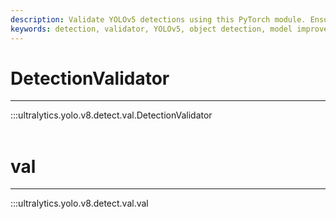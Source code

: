 ```yaml
---
description: Validate YOLOv5 detections using this PyTorch module. Ensure model accuracy with NMS IOU threshold tuning and label mapping.
keywords: detection, validator, YOLOv5, object detection, model improvement, Ultralytics Docs
---
```


# DetectionValidator
---
:::ultralytics.yolo.v8.detect.val.DetectionValidator
<br><br>

# val
---
:::ultralytics.yolo.v8.detect.val.val
<br><br>